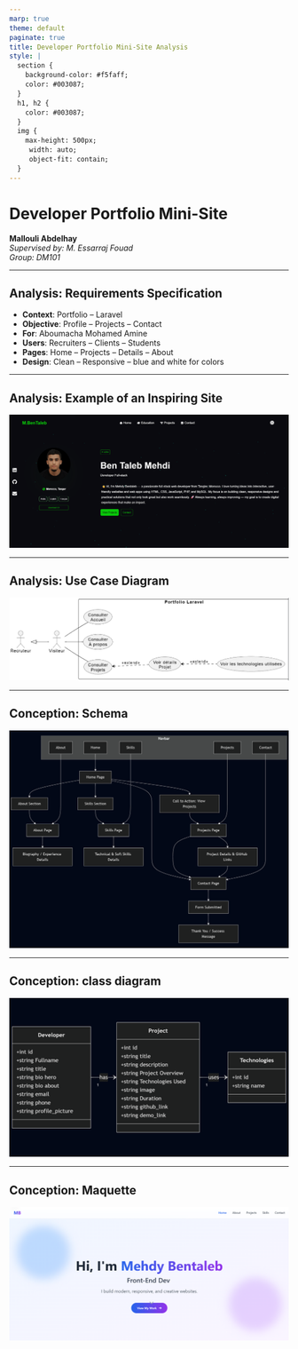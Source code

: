 ```yaml
---
marp: true
theme: default
paginate: true
title: Developer Portfolio Mini-Site Analysis
style: |
  section {
    background-color: #f5faff;
    color: #003087;
  }
  h1, h2 {
    color: #003087;
  }
  img {
    max-height: 500px;
     width: auto; 
     object-fit: contain;
  }
---
```


# Developer Portfolio Mini-Site
**Mallouli Abdelhay**  
*Supervised by: M. Essarraj Fouad*  
*Group: DM101*

---

## Analysis: Requirements Specification
- **Context**: Portfolio – Laravel 
- **Objective**: Profile –  Projects – Contact
- **For**: Aboumacha Mohamed Amine
- **Users**: Recruiters – Clients – Students
- **Pages**: Home – Projects – Details – About
- **Design**: Clean – Responsive – blue and white for colors

---

## Analysis: Example of an Inspiring Site

![Inspiring Site](imges/imgex.png)

---

## Analysis: Use Case Diagram
![Use Case Diagram](imges/Uml.png)

---

## Conception: Schema

![Schema](imges/mermaid-diagram.png)

---
 
## Conception: class diagram

![diagram](imges/diagram-class.png)

---

## Conception: Maquette

![Maquette](imges/Capture.png)



